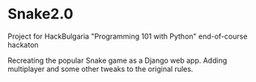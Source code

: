# Snake2.0
Project for HackBulgaria "Programming 101 with Python" end-of-course hackaton

Recreating the popular Snake game as a Django web app.
Adding multiplayer and some other tweaks to the original rules.
